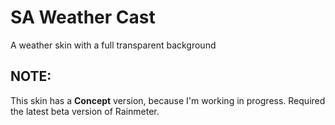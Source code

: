 # SA Weather Cast
A weather skin with a full transparent background

## NOTE:
This skin has a **Concept** version, because I'm working in progress. Required the latest beta version of Rainmeter.
